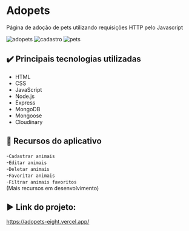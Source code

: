 # Adopets  
Página de adoção de pets utilizando requisições HTTP pelo Javascript   


![adopets](https://github.com/user-attachments/assets/e61b1b43-06af-4e2a-8b4e-a14a3e4e4bb5)
![cadastro](https://github.com/user-attachments/assets/70d388ca-9f08-4838-bffa-6df5d9f6df9b)
![pets](https://github.com/user-attachments/assets/c0acb353-2786-4bc6-ac5a-f6dedb16da9e)



## ✔️ Principais tecnologias utilizadas
* HTML
* CSS
* JavaScript
* Node.js
* Express
* MongoDB
* Mongoose
* Cloudinary
  


## 🔨 Recursos do aplicativo
-`Cadastrar animais`  
-`Editar animais`  
-`Deletar animais`  
-`Favoritar animais`  
-`Filtrar animais favoritos`  
(Mais recursos em desenvolvimento)

## ▶️ Link do projeto:  
https://adopets-eight.vercel.app/
